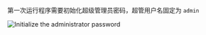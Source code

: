 第一次运行程序需要初始化超级管理员密码，超管用户名固定为 `admin`

![Initialize the administrator password](/content/projects/agileconfig/assets/init-admin-password.png)
